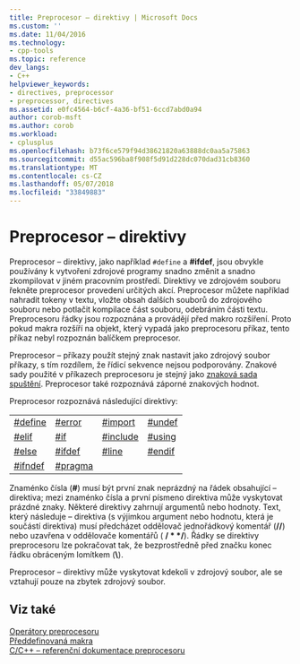 ```yaml
---
title: Preprocesor – direktivy | Microsoft Docs
ms.custom: ''
ms.date: 11/04/2016
ms.technology:
- cpp-tools
ms.topic: reference
dev_langs:
- C++
helpviewer_keywords:
- directives, preprocessor
- preprocessor, directives
ms.assetid: e0fc4564-b6cf-4a36-bf51-6ccd7abd0a94
author: corob-msft
ms.author: corob
ms.workload:
- cplusplus
ms.openlocfilehash: b73f6ce579f94d38621820a63888dc0aa5a75863
ms.sourcegitcommit: d55ac596ba8f908f5d91d228dc070dad31cb8360
ms.translationtype: MT
ms.contentlocale: cs-CZ
ms.lasthandoff: 05/07/2018
ms.locfileid: "33849883"
---
```

# <a name="preprocessor-directives"></a>Preprocesor – direktivy
Preprocesor – direktivy, jako například `#define` a **#ifdef**, jsou obvykle používány k vytvoření zdrojové programy snadno změnit a snadno zkompilovat v jiném pracovním prostředí. Direktivy ve zdrojovém souboru řekněte preprocesor provedení určitých akcí. Preprocesor můžete například nahradit tokeny v textu, vložte obsah dalších souborů do zdrojového souboru nebo potlačit kompilace část souboru, odebráním části textu. Preprocesoru řádky jsou rozpoznána a provádějí před makro rozšíření. Proto pokud makra rozšíří na objekt, který vypadá jako preprocesoru příkaz, tento příkaz nebyl rozpoznán balíčkem preprocesor.  
  
 Preprocesor – příkazy použít stejný znak nastavit jako zdrojový soubor příkazy, s tím rozdílem, že řídicí sekvence nejsou podporovány. Znakové sady použité v příkazech preprocesoru je stejný jako [znaková sada spuštění](http://msdn.microsoft.com/en-us/a7901c61-524d-47c6-beb6-d9dacc2e72ed). Preprocesor také rozpoznává záporné znakových hodnot.  
  
 Preprocesor rozpoznává následující direktivy:  
  
|||||  
|-|-|-|-|  
|[#define](../preprocessor/hash-define-directive-c-cpp.md)|[#error](../preprocessor/hash-error-directive-c-cpp.md)|[#import](../preprocessor/hash-import-directive-cpp.md)|[#undef](../preprocessor/hash-undef-directive-c-cpp.md)|  
|[#elif](../preprocessor/hash-if-hash-elif-hash-else-and-hash-endif-directives-c-cpp.md)|[#if](../preprocessor/hash-if-hash-elif-hash-else-and-hash-endif-directives-c-cpp.md)|[#include](../preprocessor/hash-include-directive-c-cpp.md)|[#using](../preprocessor/hash-using-directive-cpp.md)|  
|[#else](../preprocessor/hash-if-hash-elif-hash-else-and-hash-endif-directives-c-cpp.md)|[#ifdef](../preprocessor/hash-ifdef-and-hash-ifndef-directives-c-cpp.md)|[#line](../preprocessor/hash-line-directive-c-cpp.md)|[#endif](../preprocessor/hash-if-hash-elif-hash-else-and-hash-endif-directives-c-cpp.md)|  
|[#ifndef](../preprocessor/hash-ifdef-and-hash-ifndef-directives-c-cpp.md)|[#pragma](../preprocessor/pragma-directives-and-the-pragma-keyword.md)|||  
  
 Znaménko čísla (**#**) musí být první znak neprázdný na řádek obsahující – direktiva; mezi znaménko čísla a první písmeno direktiva může vyskytovat prázdné znaky. Některé direktivy zahrnují argumentů nebo hodnoty. Text, který následuje – direktiva (s výjimkou argument nebo hodnotu, která je součástí direktiva) musí předcházet oddělovač jednořádkový komentář (**//**) nebo uzavřena v oddělovače komentářů ( **/ \* \*/**). Řádky se direktivy preprocesoru lze pokračovat tak, že bezprostředně před značku konec řádku obráceným lomítkem (**\\**).  
  
 Preprocesor – direktivy může vyskytovat kdekoli v zdrojový soubor, ale se vztahují pouze na zbytek zdrojový soubor.  
  
## <a name="see-also"></a>Viz také  
 [Operátory preprocesoru](../preprocessor/preprocessor-operators.md)   
 [Předdefinovaná makra](../preprocessor/predefined-macros.md)   
 [C/C++ – referenční dokumentace preprocesoru](../preprocessor/c-cpp-preprocessor-reference.md)